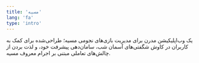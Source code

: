 ```yaml
---
title: 'مسیه'
lang: 'fa'
type: 'intro'
---
```


یک وب‌اپلیکیشن مدرن برای مدیریت بازی‌های نجومی مسیه؛ طراحی‌شده برای کمک به کاربران در کاوش شگفتی‌های آسمان شب، سامان‌دهی پیشرفت خود، و لذت بردن از چالش‌های تعاملی مبتنی بر اجرام معروف مسیه.
